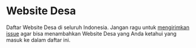 # Website Desa
Daftar Website Desa di seluruh Indonesia. Jangan ragu untuk [mengirimkan issue](https://github.com/siayi/website-desa/issues/new) agar bisa menambahkan Website Desa yang Anda ketahui yang masuk ke dalam daftar ini.


